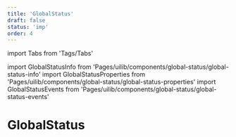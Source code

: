 ```yaml
---
title: 'GlobalStatus'
draft: false
status: 'imp'
order: 4
---
```


import Tabs from 'Tags/Tabs'

import GlobalStatusInfo from 'Pages/uilib/components/global-status/global-status-info'
import GlobalStatusProperties from 'Pages/uilib/components/global-status/global-status-properties'
import GlobalStatusEvents from 'Pages/uilib/components/global-status/global-status-events'

# GlobalStatus

<Tabs>
  <Tabs.Content>
    <GlobalStatusInfo />
  </Tabs.Content>
  <Tabs.Content>
    <GlobalStatusProperties />
  </Tabs.Content>
  <Tabs.Content>
    <GlobalStatusEvents />
  </Tabs.Content>
</Tabs>
